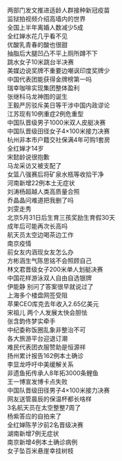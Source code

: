 两部门发文推进适龄人群接种新冠疫苗  
监狱拍视频介绍高墙内的世界  
全国上半年离婚人数减少5成  
全红婵水花几乎看不见  
优酸乳青春的酸也很甜  
抽脂后大腿凹凸不平上厕所蹲不下  
跳水女子10米跳台半决赛  
美媒边说奖牌不重要边嘲讽印度奖牌少  
中国代表团能获得金牌榜第一吗  
瑞幸咖啡实现集团整体盈利  
张继科马龙神图的诞生  
王毅严厉驳斥美日等干涉中国内政谬论  
江苏现有10例重症2例危重型  
中国队晋级男子1000米双人皮艇决赛  
中国队晋级田径女子4×100米接力决赛  
杭州非本市户籍交社保满4年可购1套房  
全红婵才14岁  
宋懿龄说很抱歉  
马龙采访又被支配了  
女篮八强赛后将矿泉水瓶等收拾干净  
河南新增22例本土无症状  
刘涛杨超越人类高质量合照  
乔晶晶问难道把我删了吗  
刘雯走秀  
北京5月31日后生育三孩奖励生育假30天  
成年后可能再次长高吗  
航天员太空边喝茶边工作  
南京疫情  
前女友内涵现女友怎么办  
方彬涵生气陈思铭不会照顾自己  
林文君晋级女子200米单人划艇决赛  
中国花样游泳双人自由自选银牌  
伊能静 别问了答案很早就说过了  
上海多个楼盘网签受阻  
苹果CEO库克去年收入2.65亿美元  
宋祖儿 两个人发展太快会胆怯  
张含韵佟梦实牵手  
中纪委称饭圈乱象非整治不可  
各大旅游平台迎退订潮  
难民代表团衣服赞助是恒源祥  
扬州累计报告162例本土确诊  
李显龙呼吁中美缓解关系  
非遗鱼拓传承人8年拓3000条鲤鱼  
王一博宣发博卡点失败  
中国队晋级田径男子4×100米接力决赛  
网友送管晨辰的保温杯都长啥样  
3名航天员在太空整整7周了  
杨紫答应的自拍来了  
全红婵陈芋汐前2名晋级决赛  
湖南新增7例无症状  
南京新增4例本土确诊病例  
女子坠百米悬崖幸挂树枝  

